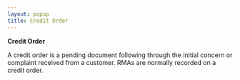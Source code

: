 ```yaml
---
layout: popup
title: Credit Order
---
```



**Credit Order**


A credit order is a pending document following through the initial concern  or complaint received from a customer. RMAs  are normally recorded on a credit order.
